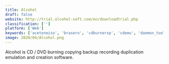 ```yaml
---
title: Alcohol
draft: false 
website: http://trial.alcohol-soft.com/en/downloadtrial.php
classification: ['']
platform: ['Web']
keywords: ['acetoneiso', 'brasero', 'cdburnerxp', 'cdemu', 'daemon_tools', 'dvdfab_virtual_drive', 'furius_iso_mount', 'gizmo_drive', 'imdisk_virtual_disk_driver', 'infrarecorder', 'k3b', 'magiciso', 'nero_burning_rom', 'osfmount', 'pismo_file_mount_audit_package', 'totalmounter', 'ultraiso', 'virtual_clonedrive', 'wincdemu']
image: 2020/04/Alcohol.png
---
```

Alcohol is CD / DVD burning copying backup recording duplication emulation and creation software.